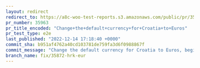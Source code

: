 ```yaml
---
layout: redirect
redirect_to: https://a8c-woo-test-reports.s3.amazonaws.com/public/pr/35963/e2e/index.html
pr_number: 35963
pr_title_encoded: "Change+the+default+currency+for+Croatia+to+Euros"
pr_test_type: e2e
last_published: "2022-12-14 17:18:40 +0000"
commit_sha: b951af4762a40cd103781de759fa3d6f0988867f
commit_message: "Change the default currency for Croatia to Euros, beginning 2023-01-01."
branch_name: fix/35872-hrk-eur
---
```

